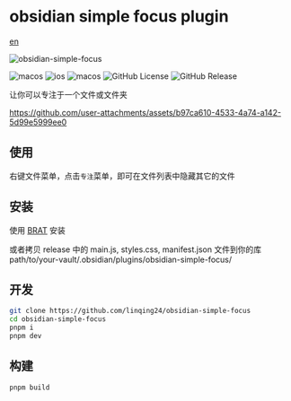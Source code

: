 # obsidian simple focus plugin

[en](./README.md)

![obsidian-simple-focus](https://socialify.git.ci/linqing24/obsidian-simple-focus/image?font=Inter&issues=1&language=1&name=1&owner=1&pattern=Circuit%20Board&theme=Light)

![macos](https://img.shields.io/badge/platform-macOS-333?logo=apple) ![ios](https://img.shields.io/badge/platform-iOS-333?logo=apple) ![macos](https://img.shields.io/badge/obsidian-plugin-7C3AED?logo=obsidian) ![GitHub License](https://img.shields.io/github/license/linqing24/obsidian-simple-focus) ![GitHub Release](https://img.shields.io/github/v/release/linqing24/obsidian-simple-focus)


让你可以专注于一个文件或文件夹


https://github.com/user-attachments/assets/b97ca610-4533-4a74-a142-5d99e5999ee0


## 使用

右键文件菜单，点击`专注`菜单，即可在文件列表中隐藏其它的文件

## 安装

使用 [BRAT](https://github.com/TfTHacker/obsidian42-brat) 安装

或者拷贝 release 中的 main.js, styles.css, manifest.json 文件到你的库 path/to/your-vault/.obsidian/plugins/obsidian-simple-focus/

## 开发

```bash
git clone https://github.com/linqing24/obsidian-simple-focus
cd obsidian-simple-focus
pnpm i
pnpm dev
```

## 构建

```bash
pnpm build
```
